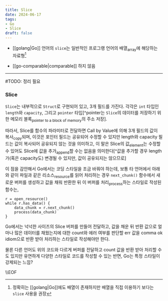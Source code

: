 ```yaml
---
title: Slice
date: 2024-06-17
tags:
- Go
- Slice
draft: false
---
```


- [[golang|Go]] 언어의 `slice`는 일반적인 프로그랭 언어의 배열<sub>array</sub>에 해당하는 자료형[^1]


[^1]: 정확히는 [[golang|Go]]에도 배열이 존재하지만 배열을 직접 이용하기 보다는 `slice` 사용을 권장

- [[go-comparable|comparable]] 하지 않음




---
#TODO: 정리 필요


### Slice
`Slice`는 내부적으로 `Struct`로 구현되어 있고, 3개 필드를 가진다. 각각은 `int` 타입인 `length`와 `capacity`, 그리고 `pointer` 타입[^pointer는 `Slice`의 데이터를 저장하기 위한 메모리 블록<sub>pointer to a block of memory</sub>의 주소 저장].

따라서, Slice를 함수의 파라미터로 전달하면 Call by Value에 의해 3개 필드의 값이 복사<sub>copy</sub>되며, 이것은 포인터 필드는 공유되어 수정할 수 있지만 length와 capacity 필드는 값이 복사되어 공유되지 않는 것을 의미하고, 이 말은 Slice의 값<sub>element</sub>는 수정할 수 있어도 Slice에 값을 추가<sub>append</sub>할 수는 없음을 의미한다[^값을 추가할 경우 length가(혹은 capacity도) 변경될 수 있지만, 값이 공유되지는 않으므로]

이 점을 감안해서 Go에서는 코딩 스타일을 조금 바꿔야 하는데, 보통 타 언어에서 아래와 같이 파일과 같은 리소스<sub>resource</sub>를 읽어 처리하는 경우 `next_chunk()` 함수에서 새로운 버퍼를 생성하고 값을 채워 반환한 뒤 이 버퍼를 처리<sub>process</sub>하는 스타일로 작성된 함수는,
```
r = open_resource()
while r.has_data() {
    data_chunk = r.next_chunk()
    process(data_chunk)
}
```

Go에서는 넉넉한 사이즈의 Slice 버퍼를 만들어 전달하고, 값을 채운 뒤 반환 값으로 얼마나 많은 데이터를 채웠는지에 대한 count와 에러 여부를 판단할 err 값을 comma ok idiom으로 반환 받아 처리하는 스타일로 작성해야만 한다. 

물론 다른 언어도 위의 코드와 다르게 버퍼를 전달하고 count 값을 반환 받아 처리할 수도 있지만 유연하게 다양한 스타일로 코드를 작성할 수 있는 반면, Go는 특정 스타일이 강제되는 느낌?

\\\EOF